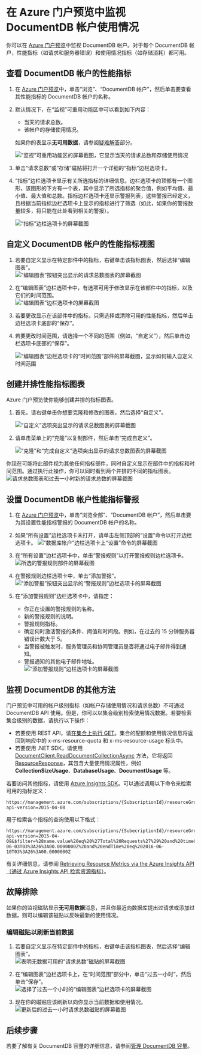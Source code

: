 <properties
	pageTitle="监视 DocumentDB 请求和存储 | Azure"
	description="了解如何监视你的 DocumentDB 帐户的性能指标（如请求和服务器错误）以及使用情况指标（如存储消耗）。"
	services="documentdb"
	documentationCenter=""
	authors="mimig1"
	manager="jhubbard"
	editor="cgronlun"/>

<tags
	ms.service="documentdb"
	ms.date="06/10/2016"
	wacn.date="07/04/2016"/>

# 在 Azure 门户预览中监视 DocumentDB 帐户使用情况

你可以在 [Azure 门户预览](https://portal.azure.cn/)中监视 DocumentDB 帐户。对于每个 DocumentDB 帐户，性能指标（如请求和服务器错误）和使用情况指标（如存储消耗）都可用。

## 查看 DocumentDB 帐户的性能指标
1.	在 [Azure 门户预览](https://portal.azure.cn/)中，单击“浏览”、“DocumentDB 帐户”，然后单击要查看其性能指标的 DocumentDB 帐户的名称。
2.	默认情况下，在“监视”可重用功能区中可以看到如下内容：
	*	当天的请求总数。
	*	该帐户的存储使用情况。

	如果你的表显示**无可用数据**，请参阅[疑难解答](#troubleshooting)部分。

	![“监视”可重用功能区的屏幕截图，它显示当天的请求总数和存储使用情况](./media/documentdb-monitor-accounts/documentdb-total-requests-and-usage.png)


3.	单击“请求总数”或“存储”磁贴将打开一个详细的“指标”边栏选项卡。
4.	“指标”边栏选项卡显示有关所选指标的详细信息。边栏选项卡的顶部有一个图形，该图形的下方有一个表，其中显示了所选指标的聚合值，例如平均值、最小值、最大值和总数。指标边栏选项卡还显示警报列表，这些警报已经定义，且根据当前指标边栏选项卡上显示的指标进行了筛选（如此，如果你的警报数量较多，将只能在此处看到相关的警报）。   

	![“指标”边栏选项卡的屏幕截图](./media/documentdb-monitor-accounts/documentdb-metric-blade.png)


## 自定义 DocumentDB 帐户的性能指标视图

1.	若要自定义显示在特定部件中的指标，右键单击该指标图表，然后选择“编辑图表”。  
	![“编辑图表”按钮突出显示的请求总数图表的屏幕截图](./media/documentdb-monitor-accounts/madocdb3.png)

2.	在“编辑图表”边栏选项卡中，有选项可用于修改显示在该部件中的指标，以及它们的时间范围。  
	![“编辑图表”边栏选项卡的屏幕截图](./media/documentdb-monitor-accounts/madocdb4.png)

3.	若要更改显示在该部件中的指标，只需选择或清除可用的性能指标，然后单击边栏选项卡底部的“保存”。
4.	若要更改时间范围，请选择一个不同的范围（例如，“自定义”），然后单击边栏选项卡底部的“保存”。  

	![“编辑图表”边栏选项卡的“时间范围”部件的屏幕截图，显示如何输入自定义时间范围](./media/documentdb-monitor-accounts/madocdb5.png)


## 创建并排性能指标图表
Azure 门户预览使你能够创建并排的指标图表。

1.	首先，请右键单击你想要克隆和修改的图表，然后选择“自定义”。

	![“自定义”选项突出显示的请求总数图表的屏幕截图](./media/documentdb-monitor-accounts/madocdb6.png)

2.	请单击菜单上的“克隆”以复制部件，然后单击“完成自定义”。

	![“克隆”和“完成自定义”选项突出显示的请求总数图表的屏幕截图](./media/documentdb-monitor-accounts/madocdb7.png)


你现在可能将此部件视为其他任何指标部件，同时自定义显示在部件中的指标和时间范围。通过执行此操作，你可以同时看到两个并排的不同的指标图表。  
	![请求总数图表和过去一小时新的请求总数的屏幕截图](./media/documentdb-monitor-accounts/madocdb8.png)

## 设置 DocumentDB 帐户性能指标警报
1.	在 [Azure 门户预览](https://portal.azure.cn/)中，单击“浏览全部”、“DocumentDB 帐户”，然后单击要为其设置性能指标警报的 DocumentDB 帐户的名称。

2.	如果“所有设置”边栏选项卡未打开，请单击左侧顶部的“设置”命令以打开边栏选项卡。
	![“数据库帐户”边栏选项卡上“设置”命令的屏幕截图](./media/documentdb-monitor-accounts/madocdb10.png)

3.	在“所有设置”边栏选项卡中，单击“警报规则”以打开警报规则边栏选项卡。  
	![所选的警报规则部件的屏幕截图](./media/documentdb-monitor-accounts/madocdb10.5.png)

4.	在警报规则边栏选项卡中，单击“添加警报”。  
	![“添加警报”按钮突出显示的“警报规则”边栏选项卡的屏幕截图](./media/documentdb-monitor-accounts/madocdb11.png)

5.	在“添加警报规则”边栏选项卡中，请指定：
	*	你正在设置的警报规则的名称。
	*	新的警报规则的说明。
	*	警报规则指标。
	*	确定何时激活警报的条件、阈值和时间段。例如，在过去的 15 分钟服务器错误计数大于 5。
	*	当警报被触发时，服务管理员和协同管理员是否将通过电子邮件得到通知。
	*	警报通知的其他电子邮件地址。  
	![“添加警报规则”边栏选项卡的屏幕截图](./media/documentdb-monitor-accounts/madocdb12.png)

## 监视 DocumentDB 的其他方法
门户预览中可用的帐户级别指标（如帐户存储使用情况和请求总数）不可通过 DocumentDB API 使用。但是，你可以以集合级别检索使用情况数据。若要检索集合级别的数据，请执行以下操作：

- 若要使用 REST API，请[在集合上执行 GET](https://msdn.microsoft.com/library/mt489073.aspx)。集合的配额和使用情况信息将返回到响应中的 x-ms-resource-quota 和 x-ms-resource-usage 标头中。
- 若要使用 .NET SDK，请使用 [DocumentClient.ReadDocumentCollectionAsync](https://msdn.microsoft.com/library/microsoft.azure.documents.client.documentclient.readdocumentcollectionasync.aspx) 方法，它将返回 [ResourceResponse](https://msdn.microsoft.com/library/dn799209.aspx)，其包含大量使用情况属性，例如 **CollectionSizeUsage**、**DatabaseUsage**、**DocumentUsage** 等。

若要访问其他指标，请使用 [Azure Insights SDK](https://www.nuget.org/packages/Microsoft.Azure.Insights)。可以通过调用以下命令来检索可用的指标定义：

    https://management.azure.com/subscriptions/{SubscriptionId}/resourceGroups/{ResourceGroup}/providers/Microsoft.DocumentDb/databaseAccounts/{DocumentDBAccountName}/metricDefinitions?api-version=2015-04-08 

用于检索各个指标的查询使用以下格式：

    https://management.azure.com/subscriptions/{SubecriptionId}/resourceGroups/{ResourceGroup}/providers/Microsoft.DocumentDb/databaseAccounts/{DocumentDBAccountName}/metrics?api-version=2015-04-08&$filter=%28name.value%20eq%20%27Total%20Requests%27%29%20and%20timeGrain%20eq%20duration%27PT5M%27%20and%20startTime%20eq%202016-06-03T03%3A26%3A00.0000000Z%20and%20endTime%20eq%202016-06-10T03%3A26%3A00.0000000Z

有关详细信息，请参阅 [Retrieving Resource Metrics via the Azure Insights API（通过 Azure Insights API 检索资源指标）](https://blogs.msdn.microsoft.com/cloud_solution_architect/2016/02/23/retrieving-resource-metrics-via-the-azure-insights-api/)。

## 故障排除
如果你的监视磁贴显示**无可用数据**消息，并且你最近向数据库提出过请求或添加过数据，则可以编辑该磁贴以反映最新的使用情况。

### 编辑磁贴以刷新当前数据
1.	若要自定义显示在特定部件中的指标，右键单击该指标图表，然后选择“编辑图表”。  
    ![表明无数据可用的“请求总数”磁贴的屏幕截图](./media/documentdb-monitor-accounts/documentdb-no-available-data.png)

2.	在“编辑图表”边栏选项卡上，在“时间范围”部分中，单击“过去一小时”，然后单击“保存”。  
	![选择了过去一个小时的“编辑图表”边栏选项卡的屏幕截图](./media/documentdb-monitor-accounts/documentdb-no-available-data-past-hour.png)


3.	现在你的磁贴应该刷新以向你显示当前数据和使用情况。  
	![更新后的过去一小时请求总数磁贴的屏幕截图](./media/documentdb-monitor-accounts/documentdb-no-available-data-fixed.png)

## 后续步骤
若要了解有关 DocumentDB 容量的详细信息，请参阅[管理 DocumentDB 容量](/documentation/articles/documentdb-manage)。

<!---HONumber=Mooncake_0627_2016-->